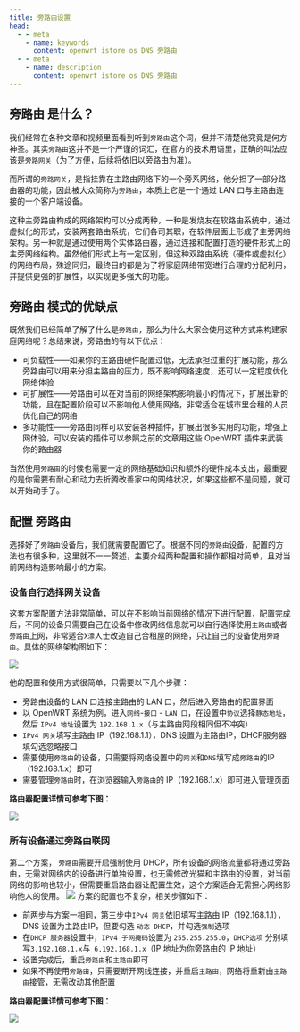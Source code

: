 ```yaml
---
title: 旁路由设置
head:
  - - meta
    - name: keywords
      content: openwrt istore os DNS 旁路由
  - - meta
    - name: description
      content: openwrt istore os DNS 旁路由
---
```


## 旁路由 是什么？

我们经常在各种文章和视频里面看到听到`旁路由`这个词，但并不清楚他究竟是何方神圣。其实`旁路由`这并不是一个严谨的词汇，在官方的技术用语里，正确的叫法应该是`旁路网关`（为了方便，后续将依旧以旁路由为准）。

而所谓的`旁路网关`，是指挂靠在主路由网络下的一个旁系网络，他分担了一部分路由器的功能，因此被大众简称为`旁路由`，本质上它是一个通过 LAN 口与主路由连接的一个客户端设备。

这种主旁路由构成的网络架构可以分成两种，一种是发烧友在软路由系统中，通过虚拟化的形式，安装两套路由系统，它们各司其职，在软件层面上形成了主旁网络架构。另一种就是通过使用两个实体路由器，通过连接和配置打造的硬件形式上的主旁网络结构。虽然他们形式上有一定区别，但这种双路由系统（硬件或虚拟化）的网络布局，殊途同归，最终目的都是为了将家庭网络带宽进行合理的分配利用，并提供更强的扩展性，以实现更多强大的功能。

## 旁路由 模式的优缺点

既然我们已经简单了解了什么是`旁路由`，那么为什么大家会使用这种方式来构建家庭网络呢？总结来说，旁路由的有以下优点：

- 可负载性——如果你的主路由硬件配置过低，无法承担过重的扩展功能，那么旁路由可以用来分担主路由的压力，既不影响网络速度，还可以一定程度优化网络体验
- 可扩展性——旁路由可以在对当前的网络架构影响最小的情况下，扩展出新的功能，且在配置阶段可以不影响他人使用网络，非常适合在城市里合租的人员优化自己的网络
- 多功能性——旁路由同样可以安装各种插件，扩展出很多实用的功能，增强上网体验，可以安装的插件可以参照之前的文章用这些 OpenWRT 插件来武装你的路由器

当然使用`旁路由`的时候也需要一定的网络基础知识和额外的硬件成本支出，最重要的是你需要有耐心和动力去折腾改善家中的网络状况，如果这些都不是问题，就可以开始动手了。

## 配置 旁路由

选择好了`旁路由`设备后，我们就需要配置它了。根据不同的`旁路由`设备，配置的方法也有很多种，这里就不一一赘述，主要介绍两种配置和操作都相对简单，且对当前网络构造影响最小的方案。

### 设备自行选择网关设备

这套方案配置方法非常简单，可以在不影响当前网络的情况下进行配置，配置完成后，不同的设备只需要自己在设备中修改网络信息就可以自行选择使用`主路由`或者`旁路由`上网，非常适合`X漂`人士改造自己合租屋的网络，只让自己的设备使用`旁路由`。具体的网络架构图如下：

![](https://i.theovan.cn/docs/20240423222144.png)

他的配置和使用方式很简单，只需要以下几个步骤：

- 旁路由设备的 LAN 口连接主路由的 LAN 口，然后进入旁路由的配置界面
- 以 OpenWRT 系统为例，进入`网络`-`接口` - `LAN 口`，在设置中`协议`选择`静态地址`，然后 `IPv4 地址`设置为 `192.168.1.x`（与主路由网段相同但不冲突）
- `IPv4 网关`填写主路由 IP（192.168.1.1），DNS 设置为主路由IP，DHCP服务器填勾选忽略接口
- 需要使用`旁路由`的设备，只需要将网络设置中的`网关`和`DNS`填写成`旁路由`的IP（192.168.1.x）即可
- 需要管理`旁路由`时，在浏览器输入`旁路由`的 IP（192.168.1.x）即可进入管理页面

**路由器配置详情可参考下图：**

![](https://i.theovan.cn/docs/20240423222307.png)

### 所有设备通过旁路由联网

第二个方案， `旁路由`需要开启强制使用 DHCP，所有设备的网络流量都将通过旁路由，无需对网络内的设备进行单独设置，也无需修改光猫和主路由的设置，对当前网络的影响也较小，但需要重启路由器让配置生效，这个方案适合无需担心网络影响他人的使用。
![](https://i.theovan.cn/docs/20240423222353.png)
方案的配置也不复杂，相关步骤如下：

- 前两步与方案一相同，第三步中`IPv4 网关`依旧填写主路由 IP（192.168.1.1），DNS 设置为主路由IP，但要勾选 `动态 DHCP`，并勾选`强制`选项
- 在`DHCP 服务器`设置中，`IPv4 子网掩码`设置为 `255.255.255.0`，`DHCP选项` 分别填写`3,192.168.1.x`与` 6,192.168.1.x`（IP 地址为你旁路由的 IP 地址）
- 设置完成后，重启`旁路由`和`主路由`即可
- 如果不再使用`旁路由`，只需要断开网线连接，并重启`主路由`，网络将重新由`主路由`接管，无需改动其他配置

**路由器配置详情可参考下图：**

![](https://i.theovan.cn/docs/20240423222443.png)
